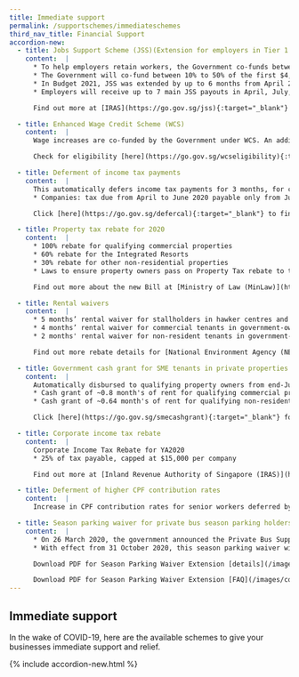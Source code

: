 ```yaml
---
title: Immediate support
permalink: /supportschemes/immediateschemes
third_nav_title: Financial Support
accordion-new:
  - title: Jobs Support Scheme (JSS)(Extension for employers in Tier 1 and 2 sectors)
    content:  |  
      * To help employers retain workers, the Government co-funds between 25% to 75% of the first $4,600 of gross monthly wages paid to each local employee in a 10-month period (up to August 2020).
      * The Government will co-fund between 10% to 50% of the first $4,600 of gross monthly wages paid to each local employee in the subsequent 7-month period (September 2020 to March 2021).
      * In Budget 2021, JSS was extended by up to 6 months from April 2021 to September 2021 for firms in Tiers 1 and 2 sectors, with a co-funding at 10% to 30%.
      * Employers will receive up to 7 main JSS payouts in April, July, October 2020, and in March, June, September, and December 2021 (with an additional special payout in May 2020).

      Find out more at [IRAS](https://go.gov.sg/jss){:target="_blank"} or check for eligibility [here](https://go.gov.sg/jsseligibility){:target="_blank"}.

  - title: Enhanced Wage Credit Scheme (WCS)
    content:  |  
      Wage increases are co-funded by the Government under WCS. An additional $500 million has been disbursed, on top of $600m disbursed in March 2020. WCS has been extended by one year to 2021 with the government co-funding 15% and the qualifying gross wage ceiling set at $5,000.

      Check for eligibility [here](https://go.gov.sg/wcseligibility){:target="_blank"}.

  - title: Deferment of income tax payments
    content:  |    
      This automatically defers income tax payments for 3 months, for companies and self-employed persons (SEPs).
      * Companies: tax due from April to June 2020 payable only from July to September 2020

      Click [here](https://go.gov.sg/defercal){:target="_blank"} to find out your deferment date with our Deferment Calculator.    

  - title: Property tax rebate for 2020
    content:  |      
      * 100% rebate for qualifying commercial properties
      * 60% rebate for the Integrated Resorts
      * 30% rebate for other non-residential properties
      * Laws to ensure property owners pass on Property Tax rebate to tenants

      Find out more about the new Bill at [Ministry of Law (MinLaw)](https://go.gov.sg/newbill){:target="_blank"}.

  - title: Rental waivers
    content:  |    
      * 5 months’ rental waiver for stallholders in hawker centres and markets, with a minimum waiver of $200 per month
      * 4 months’ rental waiver for commercial tenants in government-owned/managed residential premises
      * 2 months' rental waiver for non-resident tenants in government-owned/managed residential premises

      Find out more rebate details for [National Environment Agency (NEA)](https://go.gov.sg/nearebate){:target="_blank"}, [Housing & Development Board (HDB)](https://go.gov.sg/hdbrebate){:target="_blank"}, [Singapore Land Authority (SLA)](https://go.gov.sg/slarebate){:target="_blank"} and [Ministry of Culture, Community & Youth (MCCY)](https://go.gov.sg/nacadvisory){:target="_blank"}.

  - title: Government cash grant for SME tenants in private properties
    content:  |        
      Automatically disbursed to qualifying property owners from end-July 2020
      * Cash grant of ~0.8 month's of rent for qualifying commercial property owners
      * Cash grant of ~0.64 month's of rent for qualifying non-residential property owners, e.g. industrial and office properties

      Click [here](https://go.gov.sg/smecashgrant){:target="_blank"} for full details from Ministry of Finance (MOF).

  - title: Corporate income tax rebate
    content:  |          
      Corporate Income Tax Rebate for YA2020
      * 25% of tax payable, capped at $15,000 per company

      Find out more at [Inland Revenue Authority of Singapore (IRAS)](https://go.gov.sg/corporateincometax){:target="_blank"}.

  - title: Deferment of higher CPF contribution rates
    content:  |     
      Increase in CPF contribution rates for senior workers deferred by 1 year, from 1 January 2021 to 1 January 2022.    

  - title: Season parking waiver for private bus season parking holders
    content:  |       
      * On 26 March 2020, the government announced the Private Bus Support Package (PBSP). As part of the PBSP, private bus (including coach) season parking pass holders at all Government-owned car parks received a 6-month waiver of season parking fees from 1 May to 31 October 2020.
      * With effect from 31 October 2020, this season parking waiver will be extended till 31 March 2021.

      Download PDF for Season Parking Waiver Extension [details](/images/covid/MR08420_Extension_of_Season_Parking_Waiver_for_Private_Bus_Season_Parking_Holders.pdf){:target="_blank"}.

      Download PDF for Season Parking Waiver Extension [FAQ](/images/covid/MR08420_Extension_of_Season_Parking_Waiver_for_Private_Bus_Season_Parking_Holders.pdf){:target="_blank"}.
---
```

## Immediate support

In the wake of COVID-19, here are the available schemes to give your businesses immediate support and relief.

{% include accordion-new.html %}
